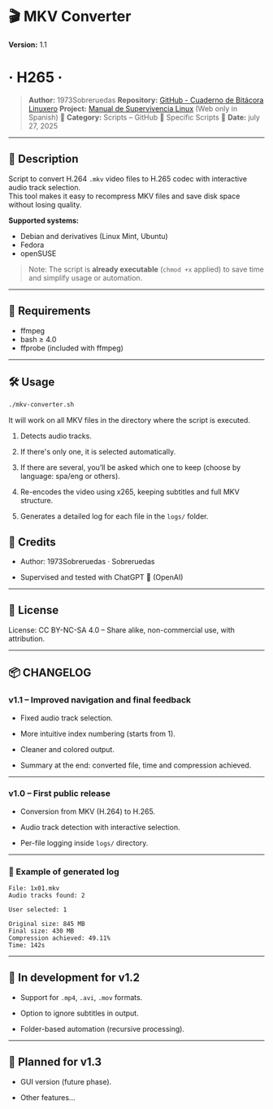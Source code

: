 # 🎬 **MKV Converter**

**Version:** 1.1

# · H265 ·

> **Author:** 1973Sobreruedas
> **Repository:** [GitHub - Cuaderno de Bitácora Linuxero](https://github.com/1973Sobreruedas/Cuaderno-Bitacora-Linuxero-1973Sobreruedas)
> **Project:** [Manual de Supervivencia Linux](https://manualdesupervivenciaLinux.com) (Web only in Spanish)
> 📁 **Category:** Scripts – GitHub 🎯 Specific Scripts
> 📅 **Date:** july 27, 2025

---

## 🧾 Description

Script to convert H.264 `.mkv` video files to H.265 codec with interactive audio track selection.  
This tool makes it easy to recompress MKV files and save disk space without losing quality.

**Supported systems:**

- Debian and derivatives (Linux Mint, Ubuntu)
- Fedora
- openSUSE

> Note: The script is **already executable** (`chmod +x` applied) to save time and simplify usage or automation.

---

## 🔧 Requirements

- ffmpeg  
- bash ≥ 4.0  
- ffprobe (included with ffmpeg)

---

## 🛠️ Usage

```bash
./mkv-converter.sh
```

It will work on all MKV files in the directory where the script is executed.

1. Detects audio tracks.

2. If there's only one, it is selected automatically.

3. If there are several, you’ll be asked which one to keep (choose by language: spa/eng or others).

4. Re-encodes the video using x265, keeping subtitles and full MKV structure.

5. Generates a detailed log for each file in the `logs/` folder.

## 🤝 Credits

- Author: 1973Sobreruedas · Sobreruedas

- Supervised and tested with ChatGPT 🧠 (OpenAI)

---

## 📜 License

License: CC BY-NC-SA 4.0 – Share alike, non-commercial use, with attribution.

---

## 📦 CHANGELOG

### v1.1 – Improved navigation and final feedback

- Fixed audio track selection.

- More intuitive index numbering (starts from 1).

- Cleaner and colored output.

- Summary at the end: converted file, time and compression achieved.

---

### v1.0 – First public release

- Conversion from MKV (H.264) to H.265.

- Audio track detection with interactive selection.

- Per-file logging inside `logs/` directory.

---

### 🧾 Example of generated log

```
File: 1x01.mkv
Audio tracks found: 2

User selected: 1

Original size: 845 MB
Final size: 430 MB
Compression achieved: 49.11%
Time: 142s
```

---

## 🧪 In development for v1.2

- Support for `.mp4`, `.avi`, `.mov` formats.

- Option to ignore subtitles in output.

- Folder-based automation (recursive processing).

---

## 🚀 Planned for v1.3

- GUI version (future phase).

- Other features...

